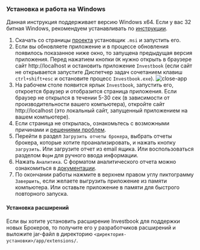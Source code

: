 ### Установка и работа на Windows

Данная инструкция поддерживает версию Windows x64. Если у вас 32 битная Windows, рекомендуем устанавливать по
[инструкции](install-on-windows-by-zip.md).
1. Скачать со страницы [проекта](https://github.com/spacious-team/investbook/releases/latest) установщик `.msi`
   и запустить его.
1. Если вы обновляете приложение и в процессе обновления появилось показанное ниже окно, то запущена предыдущая версия
   приложения. Перед нажатием кнопки `ОК` нужно открыть в браузере сайт http://localhost и остановить
   приложение `Investbook` (если сайт не открывается запустите Диспетчер задач сочетанием клавиш `ctrl+shift+esc`
   и остановите процесс `Investbook.exe`).
   ![close-app](https://user-images.githubusercontent.com/11336712/109365987-5ec67980-78a3-11eb-8709-cc18dda60554.png)
1. На рабочем столе появится ярлык `Investbook`, запустить его, откроется браузер и отобразится страница приложения.
   Если браузер не открылся в течении 5-30 сек (в зависимости от производительности вашего компьютера),
   откройте сайт http://localhost (это локальный сайт, запущенный приложением на вашем компьютере).
1. Если страница не открылась, ознакомьтесь с возможными причинами и [решениями проблем](/src/main/asciidoc/troubleshooting.adoc).
1. Перейти в раздел `Загрузить отчеты брокера`, выбрать отчеты брокера, которые хотите проанализировать, и нажать кнопку
   `загрузить`. Или загрузите отчет из email ящика. Или воспользоваться разделом `Форм` для ручного ввода информации.
1. Нажать `Аналитика`. С форматом аналитического отчета можно ознакомиться в [документации](/src/main/asciidoc/index.adoc). 
1. По окончании работы нажмите в верхнем правом углу пиктограмму `Завершить`, если желаете выгрузить приложение
   из памяти компьютера. Или оставьте приложение в памяти для быстрого повторного запуска.

#### Установка расширений

Если вы хотите установить расширение Investbook для поддержки новых Брокеров, то получите его у разработчиков расширений
и выложите jar-файл в директорию `<директория-установки>/app/extensions/`. 